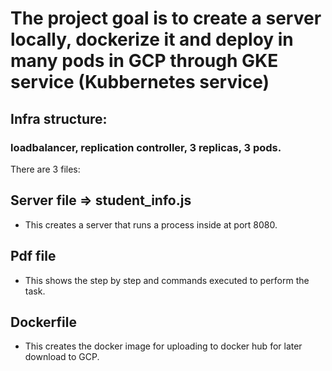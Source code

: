 # The project goal is to create a server locally, dockerize it and deploy in many pods in GCP through GKE service (Kubbernetes service)
## Infra structure:
### loadbalancer, replication controller, 3 replicas, 3 pods.

 There are 3 files:

## Server file => student_info.js
 - This creates a server that runs a process inside at port 8080.

## Pdf file
 - This shows the step by step and commands executed to perform the task.
 
## Dockerfile
 - This creates the docker image for uploading to docker hub for later download to GCP.

